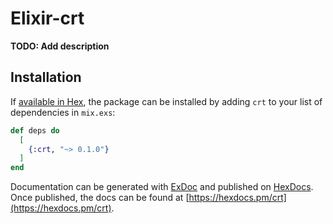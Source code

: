 # Elixir-crt

**TODO: Add description**

## Installation

If [available in Hex](https://hex.pm/docs/publish), the package can be installed
by adding `crt` to your list of dependencies in `mix.exs`:

```elixir
def deps do
  [
    {:crt, "~> 0.1.0"}
  ]
end
```

Documentation can be generated with [ExDoc](https://github.com/elixir-lang/ex_doc)
and published on [HexDocs](https://hexdocs.pm). Once published, the docs can
be found at [https://hexdocs.pm/crt](https://hexdocs.pm/crt).

